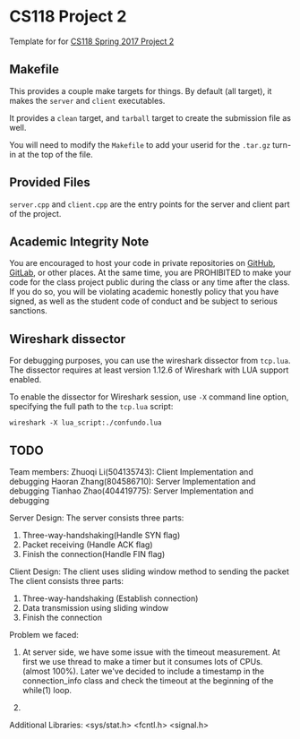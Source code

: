 # CS118 Project 2

Template for for [CS118 Spring 2017 Project 2](http://web.cs.ucla.edu/classes/spring17/cs118/project-2.html) 

## Makefile

This provides a couple make targets for things.
By default (all target), it makes the `server` and `client` executables.

It provides a `clean` target, and `tarball` target to create the submission file as well.

You will need to modify the `Makefile` to add your userid for the `.tar.gz` turn-in at the top of the file.

## Provided Files

`server.cpp` and `client.cpp` are the entry points for the server and client part of the project.

## Academic Integrity Note

You are encouraged to host your code in private repositories on [GitHub](https://github.com/), [GitLab](https://gitlab.com), or other places.  At the same time, you are PROHIBITED to make your code for the class project public during the class or any time after the class.  If you do so, you will be violating academic honestly policy that you have signed, as well as the student code of conduct and be subject to serious sanctions.

## Wireshark dissector

For debugging purposes, you can use the wireshark dissector from `tcp.lua`. The dissector requires
at least version 1.12.6 of Wireshark with LUA support enabled.

To enable the dissector for Wireshark session, use `-X` command line option, specifying the full
path to the `tcp.lua` script:

    wireshark -X lua_script:./confundo.lua

## TODO
Team members:
Zhuoqi Li(504135743): Client Implementation and debugging
Haoran Zhang(804586710): Server Implementation and debugging
Tianhao Zhao(404419775): Server Implementation and debugging

Server Design:
The server consists three parts:
1. Three-way-handshaking(Handle SYN flag)
2. Packet receiving (Handle ACK flag)
3. Finish the connection(Handle FIN flag)

Client Design:
The client uses sliding window method to sending the packet
The client consists three parts:
1. Three-way-handshaking (Establish connection)
2. Data transmission using sliding window
3. Finish the connection

Problem we faced:
1. At server side, we have some issue with the timeout measurement. At first we use thread to make a timer but it consumes lots of CPUs. (almost 100%).
Later we've decided to include a timestamp in the connection_info class and check the timeout at the beginning of the while(1) loop.

2.

Additional Libraries:
<fstream>
<sys/stat.h>
<fcntl.h>
<signal.h>
<thread>
<chrono>
<ctime>
<vector>
